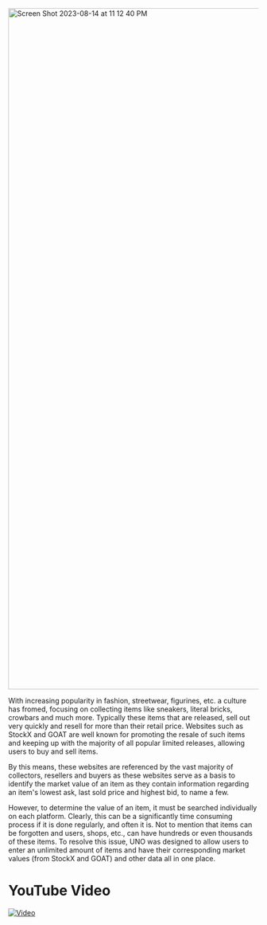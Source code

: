 
<img width="1368" alt="Screen Shot 2023-08-14 at 11 12 40 PM" src="https://github.com/ricardoaxelbaeza/ItemPrices/assets/77639742/e49e146b-703e-44e2-b90f-fa85341a895d">

With increasing popularity in fashion, streetwear, figurines, etc. a culture has fromed, focusing on collecting items like sneakers, literal bricks, crowbars and much more. Typically these items that are released, sell out very quickly and resell for more than their retail price. Websites such as StockX and GOAT are well known for promoting the resale of such items and keeping up with the majority of all popular limited releases, allowing users to buy and sell items.

By this means, these websites are referenced by the vast majority of collectors, resellers and buyers as these websites serve as a basis to identify the market value of an item as they contain information regarding an item's lowest ask, last sold price and highest bid, to name a few. 

However, to determine the value of an item, it must be searched individually on each platform. Clearly, this can be a significantly time consuming process if it is done regularly, and often it is. Not to mention that items can be forgotten and users, shops, etc., can have hundreds or even thousands of these items. To resolve this issue, UNO was designed to allow users to enter an unlimited amount of items and have their corresponding market values (from StockX and GOAT) and other data all in one place.


# YouTube Video
[![Video](https://90snkrs.com/wp-content/uploads/2022/04/STOCKX-VS-GOAT-–-WHICH-IS-BETTER.jpg)](https://youtu.be/9_q6siarysI)
